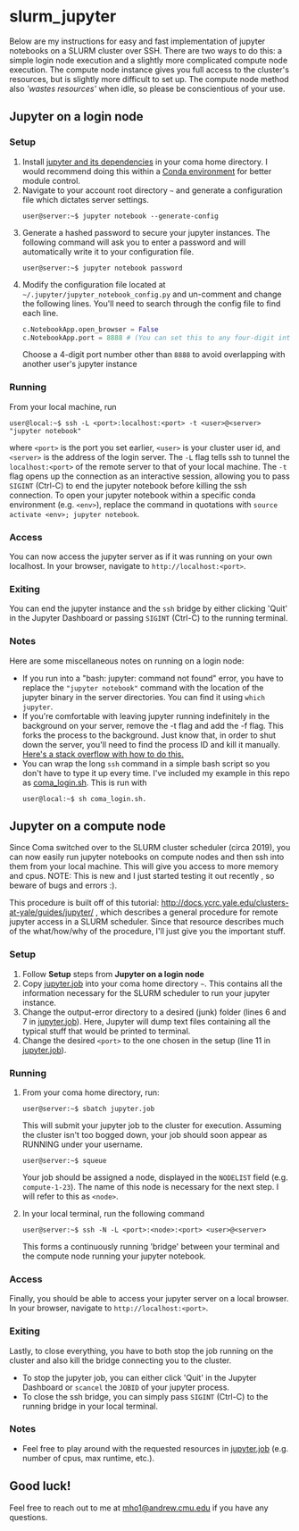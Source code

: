 # slurm_jupyter

Below are my instructions for easy and fast implementation of jupyter notebooks on a SLURM cluster over SSH. There are two ways to do this: a simple login node execution and a slightly more complicated compute node execution. The compute node instance gives you full access to the cluster's resources, but is slightly more difficult to set up. The compute node method also _'wastes resources'_ when idle, so please be conscientious of your use.

## Jupyter on a login node
### Setup
1. Install [jupyter and its dependencies](https://jupyter.org/install) in your coma home directory. I would recommend doing this within a [Conda environment](https://docs.conda.io/projects/conda/en/latest/user-guide/getting-started.html) for better module control. 
2. Navigate to your account root directory `~` and generate a configuration file which dictates server settings. 
    ```console
    user@server:~$ jupyter notebook --generate-config
    ```
3. Generate a hashed password to secure your jupyter instances. The following command will ask you to enter a password and will automatically write it to your configuration file.
    ```console
    user@server:~$ jupyter notebook password
    ```
4. Modify the configuration file located at `~/.jupyter/jupyter_notebook_config.py` and un-comment and change the following lines. You'll need to search through the config file to find each line.
    ```python
    c.NotebookApp.open_browser = False
    c.NotebookApp.port = 8888 # (You can set this to any four-digit integer)
    ```
    Choose a 4-digit port number other than `8888` to avoid overlapping with another user's jupyter instance

### Running
From your local machine, run 
```console
user@local:~$ ssh -L <port>:localhost:<port> -t <user>@<server> "jupyter notebook"
```

where  `<port>` is the port you set earlier, `<user>` is your cluster user id, and `<server>` is the address of the login server. The `-L` flag tells ssh to tunnel the `localhost:<port>` of the remote server to that of your local machine. The `-t` flag opens up the connection as an interactive session, allowing you to pass `SIGINT` (Ctrl-C) to end the jupyter notebook before killing the ssh connection. To open your jupyter notebook within a specific conda environment (e.g. `<env>`), replace the command in quotations with `source activate <env>; jupyter notebook`.


### Access
You can now access the jupyter server as if it was running on your own localhost. In your browser, navigate to ```http://localhost:<port>```.

### Exiting
You can end the jupyter instance and the `ssh` bridge by either clicking 'Quit' in the Jupyter Dashboard or passing `SIGINT` (Ctrl-C) to the running terminal.

### Notes
Here are some miscellaneous notes on running on a login node:
 * If you run into a "bash: jupyter: command not found" error, you have to replace the `"jupyter notebook"` command with the location of the jupyter binary in the server directories. You can find it using `which jupyter`.
 * If you're comfortable with leaving jupyter running indefinitely in the background on your server, remove the -t flag and add the -f flag. This forks the process to the background. Just know that, in order to shut down the server, you'll need to find the process ID and kill it manually. [Here's a stack overflow with how to do this.](https://stackoverflow.com/questions/9447226/how-to-close-this-ssh-tunnel)
 * You can wrap the long `ssh` command in a simple bash script so you don't have to type it up every time. I've included my example in this repo as [coma_login.sh](coma_login.sh). This is run with 
    ```console
    user@local:~$ sh coma_login.sh.
    ```

## Jupyter on a compute node
Since Coma switched over to the SLURM cluster scheduler (circa 2019), you can now easily run jupyter notebooks on compute nodes and then ssh into them from your local machine. This will give you access to more memory and cpus. NOTE: This is new and I just started testing it out recently , so beware of bugs and errors :).

This procedure is built off of this tutorial: http://docs.ycrc.yale.edu/clusters-at-yale/guides/jupyter/ , which describes a general procedure for remote jupyter access in a SLURM scheduler. Since that resource describes much of the what/how/why of the procedure, I'll just give you the important stuff.

### Setup
1. Follow __Setup__ steps from __Jupyter on a login node__
2. Copy [jupyter.job](jupyter.job) into your coma home directory `~`. This contains all the information necessary for the SLURM scheduler to run your jupyter instance.
3. Change the output-error directory to a desired (junk) folder (lines 6 and 7 in [jupyter.job](jupyter.job)).  Here, Jupyter will dump text files containing all the typical stuff that would be printed to terminal.
4. Change the desired `<port>` to the one chosen in the setup (line 11 in [jupyter.job](jupyter.job)).

### Running
1. From your coma home directory, run:
    ```console
    user@server:~$ sbatch jupyter.job
    ```
    This will submit your jupyter job to the cluster for execution. Assuming the cluster isn't too bogged down, your job should soon appear as RUNNING under your username.
    ```console
    user@server:~$ squeue
    ```
    Your job should be assigned a node, displayed in the `NODELIST` field (e.g. `compute-1-23`). The name of this node is necessary for the next step. I will refer to this as `<node>`.

2. In your local terminal, run the following command 
    ```console
    user@server:~$ ssh -N -L <port>:<node>:<port> <user>@<server>
    ```
    This forms a continuously running 'bridge' between your terminal and the compute node running your jupyter notebook. 
    
### Access
Finally, you should be able to access your jupyter server on a local browser. In your browser, navigate to ```http://localhost:<port>```.

### Exiting
Lastly, to close everything, you have to both stop the job running on the cluster and also kill the bridge connecting you to the cluster. 
* To stop the jupyter job, you can either click 'Quit' in the Jupyter Dashboard or `scancel` the `JOBID` of your jupyter process.
* To close the ssh bridge, you can simply pass `SIGINT` (Ctrl-C) to the running bridge in your local terminal.

### Notes
* Feel free to play around with the requested resources in [jupyter.job](jupyter.job) (e.g. number of cpus, max runtime, etc.). 

## Good luck!
Feel free to reach out to me at <mho1@andrew.cmu.edu> if you have any questions.
